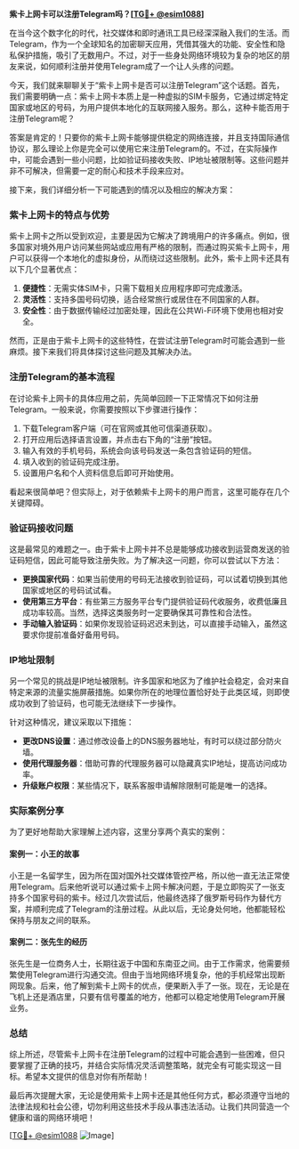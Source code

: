 **紫卡上网卡可以注册Telegram吗？[[TG💪+ @esim1088](https://t.me/s/esim1088)]**

在当今这个数字化的时代，社交媒体和即时通讯工具已经深深融入我们的生活。而Telegram，作为一个全球知名的加密聊天应用，凭借其强大的功能、安全性和隐私保护措施，吸引了无数用户。不过，对于一些身处网络环境较为复杂的地区的朋友来说，如何顺利注册并使用Telegram成了一个让人头疼的问题。

今天，我们就来聊聊关于“紫卡上网卡是否可以注册Telegram”这个话题。首先，我们需要明确一点：紫卡上网卡本质上是一种虚拟的SIM卡服务，它通过绑定特定国家或地区的号码，为用户提供本地化的互联网接入服务。那么，这种卡能否用于注册Telegram呢？

答案是肯定的！只要你的紫卡上网卡能够提供稳定的网络连接，并且支持国际通信协议，那么理论上你是完全可以使用它来注册Telegram的。不过，在实际操作中，可能会遇到一些小问题，比如验证码接收失败、IP地址被限制等。这些问题并非不可解决，但需要一定的耐心和技术手段来应对。

接下来，我们详细分析一下可能遇到的情况以及相应的解决方案：

### 紫卡上网卡的特点与优势

紫卡上网卡之所以受到欢迎，主要是因为它解决了跨境用户的许多痛点。例如，很多国家对境外用户访问某些网站或应用有严格的限制，而通过购买紫卡上网卡，用户可以获得一个本地化的虚拟身份，从而绕过这些限制。此外，紫卡上网卡还具有以下几个显著优点：

1. **便捷性**：无需实体SIM卡，只需下载相关应用程序即可完成激活。
2. **灵活性**：支持多国号码切换，适合经常旅行或居住在不同国家的人群。
3. **安全性**：由于数据传输经过加密处理，因此在公共Wi-Fi环境下使用也相对安全。

然而，正是由于紫卡上网卡的这些特性，在尝试注册Telegram时可能会遇到一些麻烦。接下来我们将具体探讨这些问题及其解决办法。

### 注册Telegram的基本流程

在讨论紫卡上网卡的具体应用之前，先简单回顾一下正常情况下如何注册Telegram。一般来说，你需要按照以下步骤进行操作：

1. 下载Telegram客户端（可在官网或其他可信渠道获取）。
2. 打开应用后选择语言设置，并点击右下角的“注册”按钮。
3. 输入有效的手机号码，系统会向该号码发送一条包含验证码的短信。
4. 填入收到的验证码完成注册。
5. 设置用户名和个人资料信息后即可开始使用。

看起来很简单吧？但实际上，对于依赖紫卡上网卡的用户而言，这里可能存在几个关键障碍。

### 验证码接收问题

这是最常见的难题之一。由于紫卡上网卡并不总是能够成功接收到运营商发送的验证码短信，因此可能导致注册失败。为了解决这一问题，你可以尝试以下方法：

- **更换国家代码**：如果当前使用的号码无法接收到验证码，可以试着切换到其他国家或地区的号码试试看。
- **使用第三方平台**：有些第三方服务平台专门提供验证码代收服务，收费低廉且成功率较高。当然，选择这类服务时一定要确保其可靠性和合法性。
- **手动输入验证码**：如果你发现验证码迟迟未到达，可以直接手动输入，虽然这要求你提前准备好备用号码。

### IP地址限制

另一个常见的挑战是IP地址被限制。许多国家和地区为了维护社会稳定，会对来自特定来源的流量实施屏蔽措施。如果你所在的地理位置恰好处于此类区域，则即使成功收到了验证码，也可能无法继续下一步操作。

针对这种情况，建议采取以下措施：

- **更改DNS设置**：通过修改设备上的DNS服务器地址，有时可以绕过部分防火墙。
- **使用代理服务器**：借助可靠的代理服务器可以隐藏真实IP地址，提高访问成功率。
- **升级账户权限**：某些情况下，联系客服申请解除限制可能是唯一的选择。

### 实际案例分享

为了更好地帮助大家理解上述内容，这里分享两个真实的案例：

#### 案例一：小王的故事
小王是一名留学生，因为所在国对国外社交媒体管控严格，所以他一直无法正常使用Telegram。后来他听说可以通过紫卡上网卡解决问题，于是立即购买了一张支持多个国家号码的紫卡。经过几次尝试后，他最终选择了俄罗斯号码作为替代方案，并顺利完成了Telegram的注册过程。从此以后，无论身处何地，他都能轻松保持与朋友之间的联系。

#### 案例二：张先生的经历
张先生是一位商务人士，长期往返于中国和东南亚之间。由于工作需求，他需要频繁使用Telegram进行沟通交流。但由于当地网络环境复杂，他的手机经常出现断网现象。后来，他了解到紫卡上网卡的优点，便果断入手了一张。现在，无论是在飞机上还是酒店里，只要有信号覆盖的地方，他都可以稳定地使用Telegram开展业务。

### 总结

综上所述，尽管紫卡上网卡在注册Telegram的过程中可能会遇到一些困难，但只要掌握了正确的技巧，并结合实际情况灵活调整策略，就完全有可能实现这一目标。希望本文提供的信息对你有所帮助！

最后再次提醒大家，无论是使用紫卡上网卡还是其他任何方式，都必须遵守当地的法律法规和社会公德，切勿利用这些技术手段从事违法活动。让我们共同营造一个健康和谐的网络环境吧！

[[TG💪+ @esim1088](https://t.me/s/esim1088) ![Image](https://i.postimg.cc/4NQfJmqS/Snipaste-2025-05-13-00-14-12.png)]
